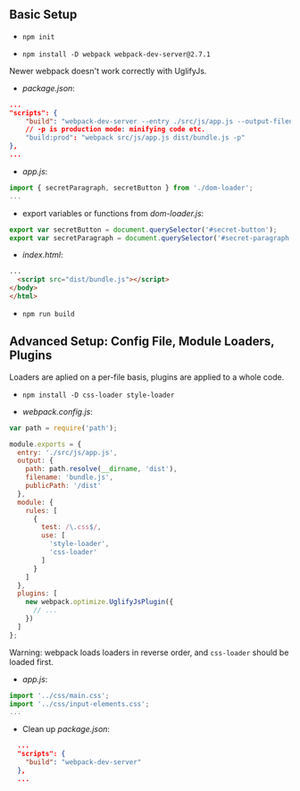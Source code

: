 ## Basic Setup

- `npm init`

- `npm install -D webpack webpack-dev-server@2.7.1`

Newer webpack doesn't work correctly with UglifyJs.

- *package.json*: 

```json
...
"scripts": {
    "build": "webpack-dev-server --entry ./src/js/app.js --output-filename ./dist/bundle.js",
    // -p is production mode: minifying code etc.
    "build:prod": "webpack src/js/app.js dist/bundle.js -p"
},
...
```

- *app.js*:

```js
import { secretParagraph, secretButton } from './dom-loader';
...
```

- export variables or functions from *dom-loader.js*:

```js
export var secretButton = document.querySelector('#secret-button');
export var secretParagraph = document.querySelector('#secret-paragraph');
```

- *index.html*:

```html
...
  <script src="dist/bundle.js"></script>
</body>
</html>
```

- `npm run build`


## Advanced Setup: Config File, Module Loaders, Plugins

Loaders are aplied on a per-file basis, plugins are applied to a whole code.

- `npm install -D css-loader style-loader` 

- *webpack.config.js*:

```js
var path = require('path');

module.exports = {
  entry: './src/js/app.js',
  output: {
    path: path.resolve(__dirname, 'dist'),
    filename: 'bundle.js',
    publicPath: '/dist'
  },
  module: {
    rules: [
      {
        test: /\.css$/,
        use: [
          'style-loader',
          'css-loader'
        ]
      }
    ]
  },
  plugins: [
    new webpack.optimize.UglifyJsPlugin({
      // ...
    })
  ]
};
```

Warning: webpack loads loaders in reverse order, and `css-loader` should be loaded first.

- *app.js*:

```js
import '../css/main.css';
import '../css/input-elements.css';
...
```

- Clean up *package.json*:

```json
  ...
  "scripts": {
    "build": "webpack-dev-server"
  },
  ...
```
